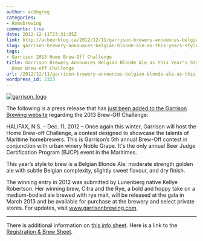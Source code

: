 ```yaml
---
author: acbbgreg
categories:
- Homebrewing
comments: true
date: 2012-12-11T23:31:05Z
link: http://acbeerblog.ca/2012/12/11/garrison-brewery-announces-belgian-blonde-ale-as-this-years-style-for-the-home-brew-off-challenge/
slug: garrison-brewery-announces-belgian-blonde-ale-as-this-years-style-for-the-home-brew-off-challenge
tags:
- Garrison 2013 Home Brew-Off Challenge
title: Garrison Brewery Announces Belgian Blonde Ale as this Year's Style for the
  Home Brew-off Challenge
url: /2012/12/11/garrison-brewery-announces-belgian-blonde-ale-as-this-years-style-for-the-home-brew-off-challenge/
wordpress_id: 2323
---
```


[![garrison_logo](http://acbeerblog.ca/wp-content/uploads/2012/06/garrison_logo.gif)](http://atlanticcanadabeerblog.wordpress.com/2012/06/21/garrison-to-release-15th-anniversary-hops-mango-ginger-specialty-beer-this-saturday/garrison_logo/)

The following is a press release that has [just been added to the Garrison Brewing website](http://www.garrisonbrewing.com/accounts/garrison/websites/garrisonbrewing.com/website_files/Press%20release-Garrison%20announces%20Ultimate%20Brew-off%20beer%20style%20for%202013.pdf) regarding the 2013 Brew-Off Challenge:

HALIFAX, N.S. – Dec. 11, 2012 – Once again this winter, Garrison will host the Home Brew-off Challenge, a contest designed to showcase the talents of Maritime homebrewers. This is Garrison’s 5th annual Brew-Off contest in conjunction with urban winery Noble Grape. It's the only annual Beer Judge Certification Program (BJCP) event in the Maritimes.

This year’s style to brew is a Belgian Blonde Ale: moderate strength golden ale with subtle Belgian complexity, slightly sweet flavour, and dry finish.

The winning entry in 2012 was submitted by Lunenberg native Kellye Robertson. Her winning brew, Citra and the Rye, a bold and hoppy take on a medium-bodied ale brewed with rye malt, will be released at the gala in March 2013 and be available for purchase at the brewery and select private stores. For updates, visit www.garrisonbrewing.com.

________________________________________________________________________________________________________

There is additional information on [this info sheet](http://www.garrisonbrewing.com/accounts/garrison/websites/garrisonbrewing.com/website_files/2013%20Garrison%20Brew-Off%20Info%20Sheet.pdf).  Here is a link to the [Registration & Brew Sheet](http://www.garrisonbrewing.com/accounts/garrison/websites/garrisonbrewing.com/website_files/2013%20Garrison%20Brew-Off%20Registration%20&%20Brew%20Sheet.pdf).
